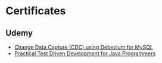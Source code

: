 # Certificates

## Udemy

- [Change Data Capture (CDC) using Debezium for MySQL](https://ude.my/UC-56f89d0e-5063-478c-a479-b5309b2311dd)
- [Practical Test Driven Development for Java Programmers](https://ude.my/UC-c9a6ce58-1c94-49dd-bd70-cad01712861e)
